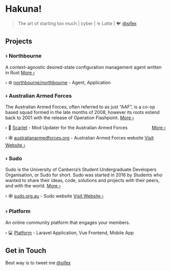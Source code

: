 # Hakuna!

> The art of starting too much | cyber | ☕ Latte | 🐦 [@sifex](https://twitter.com/sifex)

## Projects

### › Northbourne

A context-agnostic desired-state configuration management agent written in Rust [More ›](https://docs.north.sh/)

› ⚙ [northbourne/northbourne](https://github.com/northbourne/northbourne) - Agent, Application 

### › Australian Armed Forces

The Australian Armed Forces, often referred to as just “AAF”, is a co-op based squad formed in the late months of 2008, however its roots extend back to 2001 with the release of Operation Flashpoint. [More ›](https://australianarmedforces.org/about/)

› 🔴 [Scarlet](https://github.com/sifex/scarlet) - Mod Updater for the Australian Armed Forces <span style="float:right;">[More ›](https://australianarmedforces.org/mods/)</span>

› 🕸 [australianarmedforces.org](https://australianarmedforces.org) - Australian Armed Forces website [Visit Website ›](https://australianarmedforces.org/about/)

### › Sudo

Sudo is the University of Canberra’s Student Undergraduate Developers Organisation, or Sudo for short. Sudo was started in 2016 by Students who wanted to share their ideas, code, solutions and projects with their peers, and with the world. [More ›](https://sudo.org.au/about/)

› 🕸 [sudo.org.au](https://sudo.org.au/) - Sudo website [Visit Website ›](https://sudo.org.au/)

### › Platform

An online community platform that engages your members.

› 💻 [Platform](https://platformapp.io/) - Laravel Application, Vue Frontend, Mobile App

## Get in Touch

Best way is to tweet me [@sifex](https://twitter.com/sifex)
